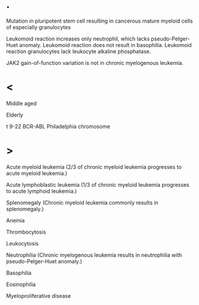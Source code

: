 # .

Mutation in pluripotent stem cell resulting in cancerous mature myeloid cells of especially granulocytes

Leukomoid reaction increases only neutrophil, which lacks pseudo-Pelger-Huet anomaly.
Leukomoid reaction does not result in basophilia.
Leukomoid reaction granulocytes lack leukocyte alkaline phosphatase.

JAK2 gain-of-function variation is not in chronic myelogenous leukemia.

# <

Middle aged

Elderly

t 9-22 BCR-ABL Philadelphia chromosome

# >

Acute myeloid leukemia (2/3 of chronic myeloid leukemia progresses to acute myeloid leukemia.)

Acute lymphoblastic leukemia (1/3 of chronic myeloid leukemia progresses to acute lymphoid leukemia.)

Splenomegaly (Chronic myeloid leukemia commonly results in splenomegaly.)

Anemia

Thrombocytosis

Leukocytosis

Neutrophilia (Chronic myelogenous leukemia results in neutrophilia with pseudo-Pelger-Huet anomaly.)

Basophilia

Eosinophilia

Myeloproliferative disease
